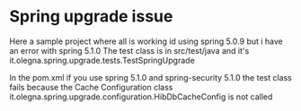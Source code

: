# Spring upgrade issue

Here a sample project where all is working id using spring 5.0.9 but i have an error with spring 5.1.0
The test class is in src/test/java and it's it.olegna.spring.upgrade.tests.TestSpringUpgrade

In the pom.xml if you use spring 5.1.0 and spring-security 5.1.0 the test class fails because the Cache Configuration class it.olegna.spring.upgrade.configuration.HibDbCacheConfig is not called